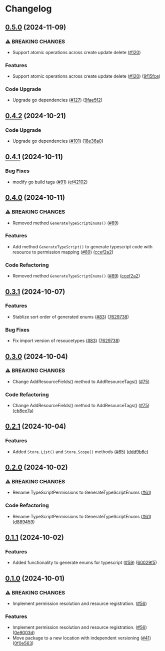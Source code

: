 # Changelog

## [0.5.0](https://github.com/cccteam/ccc/compare/resourcestore/v0.4.2...resourcestore/v0.5.0) (2024-11-09)


### ⚠ BREAKING CHANGES

* Support atomic operations across create update delete ([#120](https://github.com/cccteam/ccc/issues/120))

### Features

* Support atomic operations across create update delete ([#120](https://github.com/cccteam/ccc/issues/120)) ([9f15fce](https://github.com/cccteam/ccc/commit/9f15fce5c8022ca5c25b86dee12be0326212cc75))


### Code Upgrade

* Upgrade go dependencies ([#127](https://github.com/cccteam/ccc/issues/127)) ([9fae5f2](https://github.com/cccteam/ccc/commit/9fae5f2a049a8b4a6f73bb55b171c9ef8578af08))

## [0.4.2](https://github.com/cccteam/ccc/compare/resourcestore/v0.4.1...resourcestore/v0.4.2) (2024-10-21)


### Code Upgrade

* Upgrade go dependencies ([#101](https://github.com/cccteam/ccc/issues/101)) ([18e36a0](https://github.com/cccteam/ccc/commit/18e36a0e5ee749a0d5daaf91466bb02e899da2aa))

## [0.4.1](https://github.com/cccteam/ccc/compare/resourcestore/v0.4.0...resourcestore/v0.4.1) (2024-10-11)


### Bug Fixes

* modify go build tags ([#91](https://github.com/cccteam/ccc/issues/91)) ([ef42102](https://github.com/cccteam/ccc/commit/ef42102c8b6c8e4a00b4fba6baf8699f130996ca))

## [0.4.0](https://github.com/cccteam/ccc/compare/resourcestore/v0.3.1...resourcestore/v0.4.0) (2024-10-11)


### ⚠ BREAKING CHANGES

* Removed method `GenerateTypeScriptEnums()` ([#89](https://github.com/cccteam/ccc/issues/89))

### Features

* Add method `GenerateTypeScript()` to generate typescript code with resource to permission mapping ([#89](https://github.com/cccteam/ccc/issues/89)) ([ccef2a2](https://github.com/cccteam/ccc/commit/ccef2a2d970298a85525a6709d8e49a018c4a5bd))


### Code Refactoring

* Removed method `GenerateTypeScriptEnums()` ([#89](https://github.com/cccteam/ccc/issues/89)) ([ccef2a2](https://github.com/cccteam/ccc/commit/ccef2a2d970298a85525a6709d8e49a018c4a5bd))

## [0.3.1](https://github.com/cccteam/ccc/compare/resourcestore/v0.3.0...resourcestore/v0.3.1) (2024-10-07)


### Features

* Stablize sort order of generated enums ([#83](https://github.com/cccteam/ccc/issues/83)) ([7629738](https://github.com/cccteam/ccc/commit/7629738a4d118059390e0206a5b1f9ae674ac516))


### Bug Fixes

* Fix import version of resoucetypes ([#83](https://github.com/cccteam/ccc/issues/83)) ([7629738](https://github.com/cccteam/ccc/commit/7629738a4d118059390e0206a5b1f9ae674ac516))

## [0.3.0](https://github.com/cccteam/ccc/compare/resourcestore/v0.2.1...resourcestore/v0.3.0) (2024-10-04)


### ⚠ BREAKING CHANGES

* Change AddResourceFields() method to AddResourceTags() ([#75](https://github.com/cccteam/ccc/issues/75))

### Code Refactoring

* Change AddResourceFields() method to AddResourceTags() ([#75](https://github.com/cccteam/ccc/issues/75)) ([cb8ee7a](https://github.com/cccteam/ccc/commit/cb8ee7a7824d942fea27320abe8933cd29182134))

## [0.2.1](https://github.com/cccteam/ccc/compare/resourcestore/v0.2.0...resourcestore/v0.2.1) (2024-10-04)


### Features

* Added `Store.List()` and `Store.Scope()` methods ([#65](https://github.com/cccteam/ccc/issues/65)) ([ddd9b6c](https://github.com/cccteam/ccc/commit/ddd9b6c578b8527ff32fc477219b50d0b89501c5))

## [0.2.0](https://github.com/cccteam/ccc/compare/resourcestore/v0.1.1...resourcestore/v0.2.0) (2024-10-02)


### ⚠ BREAKING CHANGES

* Rename TypeScriptPermissions to GenerateTypeScriptEnums ([#61](https://github.com/cccteam/ccc/issues/61))

### Code Refactoring

* Rename TypeScriptPermissions to GenerateTypeScriptEnums ([#61](https://github.com/cccteam/ccc/issues/61)) ([d889459](https://github.com/cccteam/ccc/commit/d889459ff64b6a517573f2a24da4ca1328e0a204))

## [0.1.1](https://github.com/cccteam/ccc/compare/resourcestore/v0.1.0...resourcestore/v0.1.1) (2024-10-02)


### Features

* Added functionality to generate enums for typescript ([#59](https://github.com/cccteam/ccc/issues/59)) ([60029f5](https://github.com/cccteam/ccc/commit/60029f5b46671516a41ee0491f10c711650de7c2))

## [0.1.0](https://github.com/cccteam/ccc/compare/resourcestore-v0.0.1...resourcestore/v0.1.0) (2024-10-01)


### ⚠ BREAKING CHANGES

* Implement permission resolution and resource registration. ([#56](https://github.com/cccteam/ccc/issues/56))

### Features

* Implement permission resolution and resource registration. ([#56](https://github.com/cccteam/ccc/issues/56)) ([0e9003d](https://github.com/cccteam/ccc/commit/0e9003d620b4e0e9a456ba76f9a82fa4cd247d0d))
* Move package to a new location with independent versioning ([#41](https://github.com/cccteam/ccc/issues/41)) ([0f0e563](https://github.com/cccteam/ccc/commit/0f0e5637c1e71efb95e4bc81ab8995ab44036fe7))
